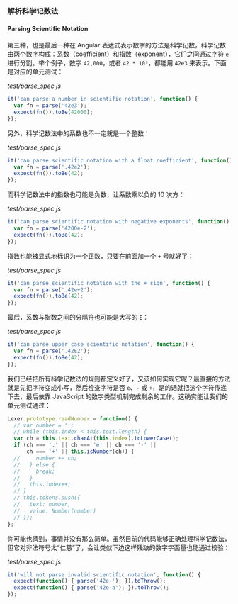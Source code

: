 ### 解析科学记数法
#### Parsing Scientific Notation

第三种，也是最后一种在 Angular 表达式表示数字的方法是科学记数，科学记数由两个数字构成：系数（coefficient）和指数（exponent），它们之间通过字符 `e` 进行分割。举个例子，数字 `42,000`，或者 `42 * 10³`，都能用 `42e3` 来表示。下面是对应的单元测试：

_test/parse_spec.js_

```js
it('can parse a number in scientific notation', function() {
  var fn = parse('42e3');
  expect(fn()).toBe(42000);
});
```

另外，科学记数法中的系数也不一定就是一个整数：

_test/parse_spec.js_

```js
it('can parse scientific notation with a float coefficient', function() {
  var fn = parse('.42e2');
  expect(fn()).toBe(42);
});
```

而科学记数法中的指数也可能是负数，让系数乘以负的 10 次方：

_test/parse_spec.js_

```js
it('can parse scientific notation with negative exponents', function() {
  var fn = parse('4200e-2');
  expect(fn()).toBe(42);
});
```

指数也能被显式地标识为一个正数，只要在前面加一个 `+` 号就好了：

_test/parse_spec.js_

```js
it('can parse scientific notation with the + sign', function() {
  var fn = parse('.42e+2');
  expect(fn()).toBe(42);
});
```

最后，系数与指数之间的分隔符也可能是大写的 `E`：

_test/parse_spec.js_

```js
it('can parse upper case scientific notation', function() {
  var fn = parse('.42E2');
  expect(fn()).toBe(42);
});
```

我们已经把所有科学记数法的规则都定义好了，又该如何实现它呢？最直接的方法就是先把字符变成小写，然后检查字符是否 `e`、`-` 或 `+`，是的话就把这个字符传递下去，最后依靠 JavaScript 的数字类型机制完成剩余的工作。这确实能让我们的单元测试通过：

```js
Lexer.prototype.readNumber = function() {
  // var number = '';
  // while (this.index < this.text.length) {
  var ch = this.text.charAt(this.index).toLowerCase();
  if (ch === '.' || ch === 'e' || ch === '-' ||
      ch === '+' || this.isNumber(ch)) {
  //     number += ch;
  //   } else {
  //     break;
  //   }
  //   this.index++;
  // }
  // this.tokens.push({
  //   text: number,
  //   value: Number(number)
  // });
};
```

你可能也猜到，事情并没有那么简单。虽然目前的代码能够正确处理科学记数法，但它对非法符号太“仁慈”了，会让类似下边这样残缺的数字字面量也能通过校验：

_test/parse_spec.js_

```js
it('will not parse invalid scientific notation', function() {
  expect(function() { parse('42e-'); }).toThrow();
  expect(function() { parse('42e-a'); }).toThrow();
});
```